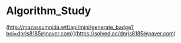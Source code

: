 # Algorithm_Study
(http://mazassumnida.wtf/api/mini/generate_badge?boj=dnrjs8185@naver.com)](https://solved.ac/dnrjs8185@naver.com)
